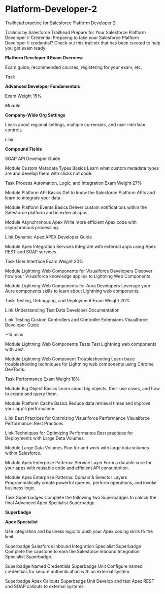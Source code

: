 # Platform-Developer-2
Trailhead practice for Salesforce Platform Developer 2

Trailmix by Salesforce Trailhead
Prepare for Your Salesforce Platform Developer II Credential
Preparing to take your Salesforce Platform Developer II credential? Check out this trailmix that has been curated to help you get exam ready

**Platform Developer II Exam Overview**

Exam guide, recommended courses, registering for your exam, etc.


*Task*

**Advanced Developer Fundamentals**

Exam Weight 15%



*Module*

**Company-Wide Org Settings**

Learn about regional settings, multiple currencies, and user interface controls.



*Link*

**Compound Fields**

SOAP API Developer Guide




Module
Custom Metadata Types Basics
Learn what custom metadata types are and develop them with clicks not code.



Task
Process Automation, Logic, and Integration
Exam Weight 27%



Module
Platform API Basics
Get to know the Salesforce Platform APIs and learn to integrate your data.




Module
Platform Events Basics
Deliver custom notifications within the Salesforce platform and in external apps.




Module
Asynchronous Apex
Write more efficient Apex code with asynchronous processing.



Link
Dynamic Apex
APEX Developer Guide




Module
Apex Integration Services
Integrate with external apps using Apex REST and SOAP services.



Task
User Interface
Exam Weight 20%



Module
Lightning Web Components for Visualforce Developers
Discover how your Visualforce knowledge applies to Lightning Web Components.




Module
Lightning Web Components for Aura Developers
Leverage your Aura components skills to learn about Lightning web components.



Task
Testing, Debugging, and Deployment
Exam Weight 20%


Link
Understanding Test Data
Developer Documentation



Link
Testing Custom Controllers and Controller Extensions
Visualforce Developer Guide

~15 mins


Module
Lightning Web Components Tests
Test Lightning web components with Jest.




Module
Lightning Web Component Troubleshooting
Learn basic troubleshooting techniques for Lightning web components using Chrome DevTools.



Task
Performance
Exam Weight 18%



Module
Big Object Basics
Learn about big objects, their use cases, and how to create and query them.




Module
Platform Cache Basics
Reduce data retrieval times and improve your app's performance.



Link
Best Practices for Optimizing Visualforce Performance
Visualforce Performance: Best Practices



Link
Techniques for Optimizing Performance
Best practices for Deployments with Large Data Volumes




Module
Large Data Volumes
Plan for and work with large data volumes within Salesforce.




Module
Apex Enterprise Patterns: Service Layer
Form a durable core for your apps with reusable code and efficient API consumption.




Module
Apex Enterprise Patterns: Domain & Selector Layers
Programmatically create powerful queries, perform operations, and invoke business logic.



Task
Superbadges
Complete the following two Superbadges to unlock the final Advanced Apex Specialist Superbadge.



**Superbadge**

**Apex Specialist**

Use integration and business logic to push your Apex coding skills to the limit.




Superbadge
Salesforce Inbound Integration Specialist Superbadge
Complete the capstone to earn the Salesforce Inbound Integration Specialist Superbadge.





Superbadge
Named Credentials Superbadge Unit
Configure named credentials for secure authentication with an external system.





Superbadge
Apex Callouts Superbadge Unit
Develop and test Apex REST and SOAP callouts to external systems.
